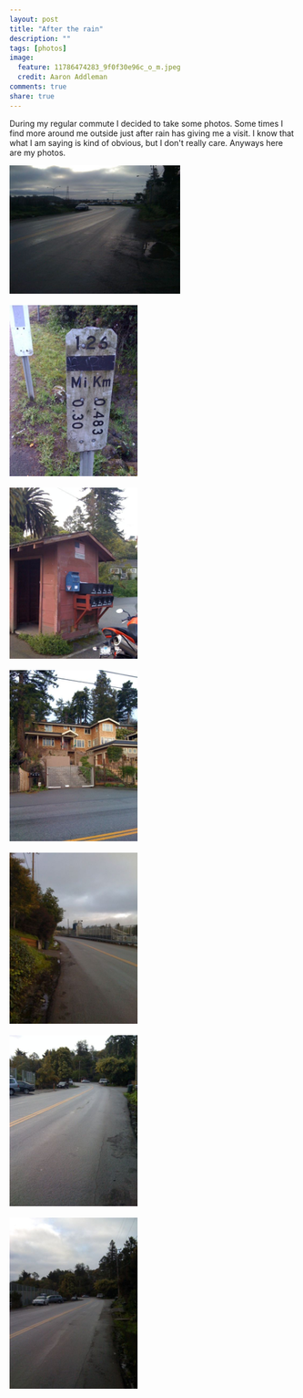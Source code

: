 ```yaml
---
layout: post
title: "After the rain"
description: ""
tags: [photos]
image:
  feature: 11786474283_9f0f30e96c_o_m.jpeg
  credit: Aaron Addleman
comments: true
share: true
---
```



<p>During my regular commute I decided to take some photos. Some times I find more around me outside just after rain has giving me a visit. I know that what I am saying is kind of obvious, but I don't really care. Anyways here are my photos. 
</p>
<p><a href="/assets/files/l-640-480-a26d7592-7b6e-4df1-a846-62a7777b2f7a.jpeg"><img src="/assets/files/l-640-480-a26d7592-7b6e-4df1-a846-62a7777b2f7a.jpeg" alt="" width="300" height="225" class="alignnone size-full wp-image-364" href="/assets/files/l-640-480-a26d7592-7b6e-4df1-a846-62a7777b2f7a.jpeg"></a><br><br><a href="/assets/files/p-640-480-ad8b4441-523d-471c-b8e3-f237cbd9d091.jpeg"><img src="/assets/files/p-640-480-ad8b4441-523d-471c-b8e3-f237cbd9d091.jpeg" alt="" width="225" height="300" class="alignnone size-full wp-image-364" href="/assets/files/p-640-480-ad8b4441-523d-471c-b8e3-f237cbd9d091.jpeg"></a><br><br><a href="/assets/files/p-640-480-4221a99a-aa45-4358-acec-677f57b03fb0.jpeg"><img src="/assets/files/p-640-480-4221a99a-aa45-4358-acec-677f57b03fb0.jpeg" alt="" width="225" height="300" class="alignnone size-full wp-image-364" href="/assets/files/p-640-480-4221a99a-aa45-4358-acec-677f57b03fb0.jpeg"></a><br><br><a href="/assets/files/p-640-480-1305b1aa-4967-4453-93b9-32823e3db962.jpeg"><img src="/assets/files/p-640-480-1305b1aa-4967-4453-93b9-32823e3db962.jpeg" alt="" width="225" height="300" class="alignnone size-full wp-image-364" href="/assets/files/p-640-480-1305b1aa-4967-4453-93b9-32823e3db962.jpeg"></a><br><br><a href="/assets/files/p-640-480-bd48acd8-b1b9-4cf6-9ecd-c2043af456fa.jpeg"><img src="/assets/files/p-640-480-bd48acd8-b1b9-4cf6-9ecd-c2043af456fa.jpeg" alt="" width="225" height="300" class="alignnone size-full wp-image-364" href="/assets/files/p-640-480-bd48acd8-b1b9-4cf6-9ecd-c2043af456fa.jpeg"></a><br><br><a href="/assets/files/p-640-480-0c615608-a863-49a3-8dfb-3be128243bac.jpeg"><img src="/assets/files/p-640-480-0c615608-a863-49a3-8dfb-3be128243bac.jpeg" alt="" width="225" height="300" class="alignnone size-full wp-image-364" href="/assets/files/p-640-480-0c615608-a863-49a3-8dfb-3be128243bac.jpeg"></a><br><br><a href="/assets/files/p-640-480-21214576-c158-4b4d-9d5e-632da8fbf515.jpeg"><img src="/assets/files/p-640-480-21214576-c158-4b4d-9d5e-632da8fbf515.jpeg" alt="" width="225" height="300" class="alignnone size-full wp-image-364" href="/assets/files/p-640-480-21214576-c158-4b4d-9d5e-632da8fbf515.jpeg"></a></p>
